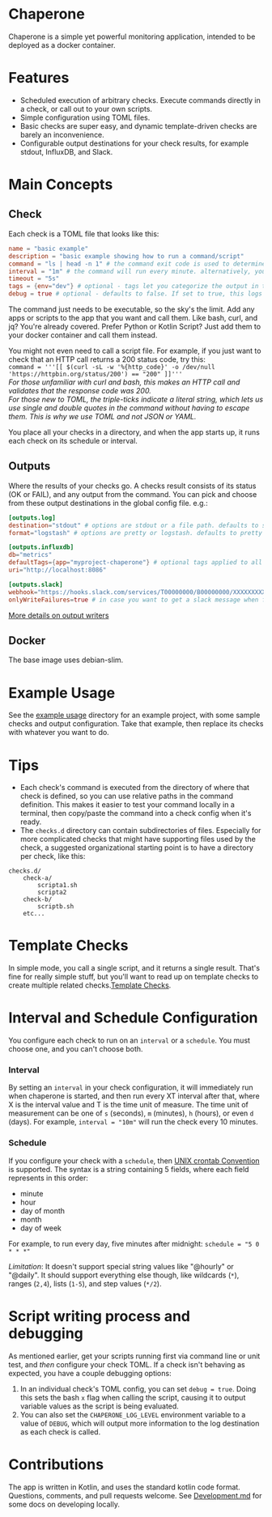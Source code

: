# Chaperone
Chaperone is a simple yet powerful monitoring application, intended to be deployed as a docker container.

# Features
- Scheduled execution of arbitrary checks. Execute commands directly in a check, or call out to your own scripts.
- Simple configuration using TOML files. 
- Basic checks are super easy, and dynamic template-driven checks are barely an inconvenience.
- Configurable output destinations for your check results, for example stdout, InfluxDB, and Slack.

# Main Concepts
## Check
Each check is a TOML file that looks like this:  
```toml
name = "basic example"
description = "basic example showing how to run a command/script"
command = "ls | head -n 1" # the command exit code is used to determine status. 0 = OK, anything else = FAIL
interval = "1m" # the command will run every minute. alternatively, you can configure a cron schedule.
timeout = "5s"
tags = {env="dev"} # optional - tags let you categorize the output in tools like InfluxDB/Grafana
debug = true # optional - defaults to false. If set to true, this logs the commands as they're run.
```
The command just needs to be executable, so the sky's the limit.  Add any apps or scripts to the app that you want and 
call them. Like bash, curl, and jq? You're already covered. Prefer Python or Kotlin Script? Just add them to your 
docker container and call them instead.

You might not even need to call a script file.  For example, if you just want to check that an HTTP call returns a 200 
status code, try this:  
`command = '''[[ $(curl -sL -w '%{http_code}' -o /dev/null 'https://httpbin.org/status/200') == "200" ]]'''`  
*For those unfamiliar with curl and bash, this makes an HTTP call and validates that the response code was 200.*  
*For those new to TOML, the triple-ticks indicate a literal string, which lets us use single and double quotes in 
the command without having to escape them. This is why we use TOML and not JSON or YAML.*

You place all your checks in a directory, and when the app starts up, it runs each check on its schedule or interval.

## Outputs
Where the results of your checks go. A checks result consists of its status (OK or FAIL), and any output from the command. 
You can pick and choose from these output destinations in the global config file. e.g.:
```toml
[outputs.log]
destination="stdout" # options are stdout or a file path. defaults to stdout
format="logstash" # options are pretty or logstash. defaults to pretty

[outputs.influxdb]
db="metrics"
defaultTags={app="myproject-chaperone"} # optional tags applied to all your checks
uri="http://localhost:8086"

[outputs.slack]
webhook="https://hooks.slack.com/services/T00000000/B00000000/XXXXXXXXXXXXXXXXXXXXXXXX"
onlyWriteFailures=true # in case you want to get a slack message when failures happen
```  

[More details on output writers](./src/main/kotlin/chaperone/writer/README.md)

## Docker
The base image uses debian-slim.

# Example Usage
See the [example usage](example-usage/README.md) directory for an example project, with some sample checks and output configuration. 
Take that example, then replace its checks with whatever you want to do.  

# Tips
- Each check's command is executed from the directory of where that check is defined, 
so you can use relative paths in the command definition.
This makes it easier to test your command locally in a terminal, then copy/paste the command into a check config when it's ready.
- The `checks.d` directory can contain subdirectories of files. Especially for more complicated checks that might 
have supporting files used by the check, a suggested organizational starting point is to have a directory per check, 
like this:
```
checks.d/
    check-a/
        scripta1.sh
        scripta2
    check-b/
        scriptb.sh
    etc...
```

# Template Checks
In simple mode, you call a single script, and it returns a single result.  That's fine for really simple stuff, but 
you'll want to read up on template checks to create multiple related checks.[Template Checks](./docs/template-checks.md).

# Interval and Schedule Configuration
You configure each check to run on an `interval` or a `schedule`. You must choose one, and you can't choose both.

### Interval
By setting an `interval` in your check configuration, it will immediately run when chaperone is started, and then 
run every XT interval after that, where X is the interval value and T is the time unit of measure. 
The time unit of measurement can be one of `s` (seconds), `m` (minutes), `h` (hours), or even `d` (days).
For example, `interval = "10m"` will run the check every 10 minutes.

### Schedule
If you configure your check with a `schedule`, then 
[UNIX crontab Convention](https://www.unix.com/man-page/linux/5/crontab/) is supported.
The syntax is a string containing 5 fields, where each field represents in this order:
- minute
- hour
- day of month
- month
- day of week

For example, to run every day, five minutes after midnight:
`schedule = "5 0 * * *"`

*Limitation*: It doesn't support special string values like "@hourly" or "@daily". It should support everything 
else though, like wildcards (`*`), ranges (`2,4`), lists (`1-5`), and step values (`*/2`).

# Script writing process and debugging
As mentioned earlier, get your scripts running first via command line or unit test, and _then_ 
configure your check TOML. If a check isn't behaving as expected, you have a couple debugging options:
1. In an individual check's TOML config, you can set `debug = true`. Doing this sets the bash `x` flag when calling 
the script, causing it to output variable values as the script is being evaluated.
2. You can also set the `CHAPERONE_LOG_LEVEL` environment variable to a value of `DEBUG`, which will output more 
information to the log destination as each check is called.

# Contributions
The app is written in Kotlin, and uses the standard kotlin code format. Questions, comments, and pull requests welcome. See [Development.md](Development.md) for some docs on developing locally.
